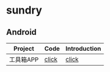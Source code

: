 # sundry



## Android

| Project   | Code  | Introduction |
| ---------- | ----- | ------------ |
| 工具箱APP | [click](https://github.com/foryatto/sundry/tree/main/android_oneToolBox) | [click](https://www.bilibili.com/video/BV1Lg411G7tS) |

